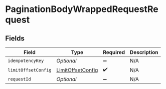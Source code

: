 # PaginationBodyWrappedRequestRequest


## Fields

| Field                                                         | Type                                                          | Required                                                      | Description                                                   |
| ------------------------------------------------------------- | ------------------------------------------------------------- | ------------------------------------------------------------- | ------------------------------------------------------------- |
| `idempotencyKey`                                              | *Optional<String>*                                            | :heavy_minus_sign:                                            | N/A                                                           |
| `limitOffsetConfig`                                           | [LimitOffsetConfig](../../models/shared/LimitOffsetConfig.md) | :heavy_check_mark:                                            | N/A                                                           |
| `requestId`                                                   | *Optional<String>*                                            | :heavy_minus_sign:                                            | N/A                                                           |